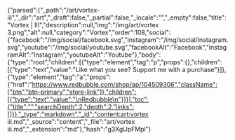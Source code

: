 {"parsed":{"_path":"/art/vortex-iii","_dir":"art","_draft":false,"_partial":false,"_locale":"","_empty":false,"title":"Vortex | III","description":null,"img":"/img/art/vortex 3.png","alt":null,"category":"Vortex","order":108,"social":{"facebook":"/img/social/facebook.svg","instagram":"/img/social/instagram.svg","youtube":"/img/social/youtube.svg","facebookAlt":"Facebook","instagramAlt":"Instagram","youtubeAlt":"Youtube"},"body":{"type":"root","children":[{"type":"element","tag":"p","props":{},"children":[{"type":"text","value":"Like what you see? Support me with a purchase"}]},{"type":"element","tag":"a","props":{"href":"https://www.redbubble.com/shop/ap/104509306","className":["btn","btn-primary","store-link"]},"children":[{"type":"text","value":"\nRedbubble\n"}]}],"toc":{"title":"","searchDepth":2,"depth":2,"links":[]}},"_type":"markdown","_id":"content:art:vortex iii.md","_source":"content","_file":"art/vortex iii.md","_extension":"md"},"hash":"g3XgUpFMpl"}